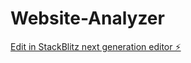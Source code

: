 # Website-Analyzer

[Edit in StackBlitz next generation editor ⚡️](https://stackblitz.com/~/github.com/OpaxPrime/Website-Analyzer)